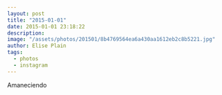 ```yaml
---
layout: post
title: "2015-01-01"
date: 2015-01-01 23:18:22
description: 
image: "/assets/photos/201501/8b4769564ea6a430aa1612eb2c8b5221.jpg"
author: Elise Plain
tags: 
  - photos
  - instagram
---
```


Amaneciendo
<p></p>
